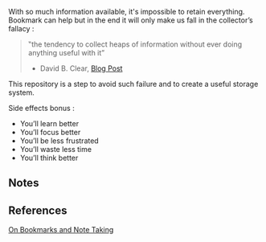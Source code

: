 With so much information available, it's impossible to retain everything. Bookmark can help but in the end it will only make us fall in the collector’s fallacy :
>‟the tendency to collect heaps of information without ever doing anything useful with it”
> - David B. Clear, [Blog Post](https://writingcooperative.com/zettelkasten-how-one-german-scholar-was-so-freakishly-productive-997e4e0ca125)

This repository is a step to avoid such failure and to create a useful storage system. 

Side effects bonus :
* You’ll learn better
* You’ll focus better
* You’ll be less frustrated
* You’ll waste less time
* You’ll think better

## Notes

## References

[On Bookmarks and Note Taking](https://chrisman.github.io/11.html)